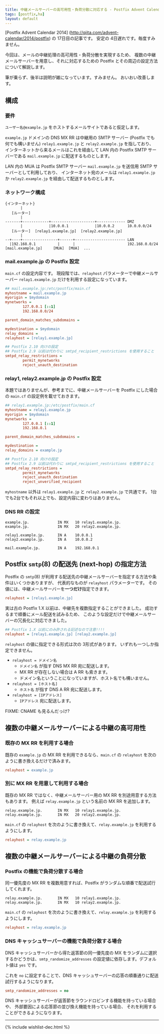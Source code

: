 ```yaml
---
title: 中継メールサーバーの高可用性・負荷分散に対応する - Postfix Advent Calendar 2014
tags: [postfix,ha]
layout: default
---
```


[Postfix Advent Calendar 2014]
(http://qiita.com/advent-calendar/2014/postfix) の 17日目の記事です。
安定の 4日遅れです。毎度すみません。

今回は、メールの中継処理の高可用性・負荷分散を実現するため、
複数の中継メールサーバーを用意し、それに対応するための
Postfix とその周辺の設定方法について解説します。

筆が乗らず、後半は説明が雑になっています。すみません。
おいおい改善します。

構成
----------------------------------------------------------------------

### 要件

`ユーザー名@example.jp` をホストするメールサイトであると仮定します。

`example.jp` ドメインの DNS MX RR は中継用の SMTP サーバー
(Postfix でも何でも構いません)
`relay1.example.jp` と `relay2.example.jp` を指しており、
インターネットから来るメールはこれを経由して
LAN 内の Postfix SMTP サーバーである `mail.example.jp` に配送するものとします。

LAN 内の MUA は Postfix SMTP サーバー `mail.example.jp` を送信用
SMTP サーバーとして利用しており、
インターネット宛のメールは `relay1.example.jp` か `relay2.example.jp`
を経由して配送するものとします。

### ネットワーク構成

```
{インターネット}
       |
   [ルーター]
       |
-------+------------+--------------------+------------- DMZ
       |            |10.0.0.1            |10.0.0.2      10.0.0.0/24
   [ルーター]  [relay1.example.jp]  [relay2.example.jp]
       |
--+----+----------------+------+----------------------- LAN
  |192.168.0.1          |      |                        192.168.0.0/24
[mail.example.jp]     [MUA]  [MUA]  ...
```

### mail.example.jp の Postfix 設定

`main.cf` の設定内容です。
現段階では、`relayhost` パラメーターで中継メールサーバー `relay1.example.jp`
だけを利用する設定になっています。

```cfg
## mail.example.jp:/etc/postfix/main.cf
myhostname = mail.example.jp
myorigin = $mydomain
mynetworks =
        127.0.0.1 [::1]
        192.168.0.0/24

parent_domain_matches_subdomains =

mydestination = $mydomain
relay_domains =
relayhost = [relay1.example.jp]

## Postfix 2.10 向けの設定
## Postfix 2.9 以前は代わりに smtpd_recipient_restrictions を使用すること
smtpd_relay_restrictions =
        permit_mynetworks
        reject_unauth_destination
```

### relay1, relay2.example.jp の Postfix 設定

本題ではありませんが、参考までに、中継メールサーバーを Postfix にした場合の
`main.cf` の設定例を載せておきます。

```cfg
## relay1.example.jp:/etc/postfix/main.cf
myhostname = relay1.example.jp
myorigin = $mydomain
mynetworks =
        127.0.0.1 [::1]
        192.168.0.1

parent_domain_matches_subdomains =

mydestination =
relay_domains = example.jp

## Postfix 2.10 向けの設定
## Postfix 2.9 以前は代わりに smtpd_recipient_restrictions を使用すること
smtpd_relay_restrictions =
        permit_mynetworks
        reject_unauth_destination
        reject_unverified_recipient
```

`myhostname` 以外は `relay1.example.jp` と `relay2.example.jp` で共通です。
1台でも2台でもそれ以上でも、設定内容に変わりはありません。

### DNS RR の設定

```
example.jp.             IN MX   10 relay1.example.jp.
example.jp.             IN MX   20 relay2.example.jp.

relay1.example.jp.      IN A    10.0.0.1
relay2.example.jp.      IN A    10.0.0.2

mail.example.jp.        IN A    192.168.0.1
```

Postfix `smtp`(8) の配送先 (next-hop) の指定方法
----------------------------------------------------------------------

Postfix の `smtp`(8) が利用する配送先の中継メールサーバーを指定する方法や条件はいくつかありますが、
代表的なものが `relayhost` パラメーターです。
その値には、中継メールサーバーを**一つだけ**指定できます。

```cfg
relayhost = [relay1.example.jp]
```

実は古の Postfix 1.X 以前は、中継先を複数指定することができました。
成功するまで順番にメール配送を試みるため、
このような設定だけで中継メールサーバーの冗長化に対応できました。

```cfg
## Postfix 1.X 以前にのみ許される記述なので注意!!!!
relayhost = [relay1.example.jp] [relay2.example.jp]
```

`relayhost` の値に指定できる形式は次の 3形式があります。
いずれも一つしか指定できません。

  * `relayhost = ドメイン名`
    * `ドメイン名` が指す DNS MX RR 宛に配送します。
    * MX RR が存在しない場合は A RR も索きます。
    * ドメイン名ということになっていますが、ホスト名でも構いません。
  * `relayhost = [ホスト名]`
    * `ホスト名` が指す DNS A RR 宛に配送します。
  * `relayhost = [IPアドレス]`
    * `IPアドレス` 宛に配送します。

FIXME: CNAME も見るんだっけ?

複数の中継メールサーバーによる中継の高可用性
----------------------------------------------------------------------

### 既存の MX RR を利用する場合

既存の `example.jp` の MX RR を利用できるなら、`main.cf` の
`relayhost` を次のように書き換えるだけで済みます。

```cfg
relayhost = example.jp
```

### 別に MX RR を用意して利用する場合

既存の MX RR ではなく、中継メールサーバー用の MX RR を別途用意する方法もあります。
例えば `relay.example.jp` という名前の MX RR を追加します。

```
relay.example.jp.       IN MX   10 relay1.example.jp.
relay.example.jp.       IN MX   20 relay2.example.jp.
```

`main.cf` の `relayhost` を次のように書き換えて、`relay.example.jp`
を利用するようにします。

```cfg
relayhost = relay.example.jp
```

複数の中継メールサーバーによる中継の負荷分散
----------------------------------------------------------------------

### Postfix の機能で負荷分散する場合

同一優先度の MX RR を複数用意すれば、Postfix
がランダムな順番で配送試行してくれます。

```
relay.example.jp.       IN MX   10 relay1.example.jp.
relay.example.jp.       IN MX   10 relay2.example.jp.
```

`main.cf` の `relayhost` を次のように書き換えて、`relay.example.jp`
を利用するようにします。

```cfg
relayhost = relay.example.jp
```

### DNS キャッシュサーバーの機能で負荷分散する場合

DNS キャッシュサーバーから得た返答節の同一優先度の MX
をランダムに選択するかどうかは、`smtp_randomize_addresses`
の設定値に依存します。デフォルト値は `yes` です。

これを `no` に設定することで、DNS
キャッシュサーバーの応答の順番通りに配送試行するようになります。

```cfg
smtp_randomize_addresses = no
```

DNS キャッシュサーバーが返答節をラウンドロビンする機能を持っている場合や、
外部要因による応答節の並び換え機能を持っている場合、
それを利用することができるようになります。

* * *

{% include wishlist-dec.html %}

